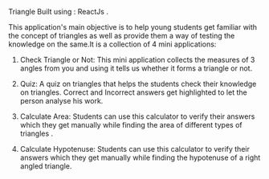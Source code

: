 Triangle 
Built using : ReactJs .

This application's main objective is to help young students get familiar with the concept of triangles as well as provide them a way of testing the knowledge on the same.It is a collection of 4 mini applications:

1) Check Triangle or Not: This mini application collects the measures of 3 angles from you and using it tells us whether it forms a triangle or not.

2) Quiz: A quiz on triangles that helps the students check their knowledge on triangles. Correct and Incorrect answers get highlighted to let the person analyse his work.

3) Calculate Area: Students can use this calculator to verify their answers which they get manually while finding the area of different types of triangles .

4) Calculate Hypotenuse: Students can use this calculator to verify their answers which they get manually while finding the hypotenuse of a right angled triangle.
